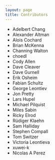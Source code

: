 ```yaml
---
layout: page
title: Contributors
---
```


* Adelbert Chang
* Alexander Altman
* Alois Cochard
* Brian McKenna
* Channing Walton
* choedl
* Cody Allen
* Dave Cleaver
* Dave Gurnell
* Erik Osheim
* Fabian Schultz
* George Leontiev
* Jon Pretty
* Lars Hupel
* Michael Pilquist
* Miles Sabin
* Ricky Elrod
* Rüdiger Klaehn
* Sam Halliday
* Stephen Compall
* Tom Switzer
* Victoria Leontieva
* xuwei-k
* Nicolas A Perez